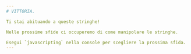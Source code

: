 ```yaml
---
# VITTORIA.

Ti stai abituando a queste stringhe!

Nelle prossime sfide ci occuperemo di come manipolare le stringhe.

Esegui `javascripting` nella console per scegliere la prossima sfida.
---
```

